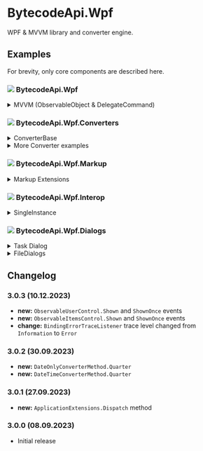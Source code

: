 # BytecodeApi.Wpf

WPF & MVVM library and converter engine.

## Examples

For brevity, only core components are described here.

### ![](http://bytecode77.com/public/vs/namespace.png) BytecodeApi.Wpf

<details>
<summary>MVVM (ObservableObject & DelegateCommand)</summary>

The `ObservableObject` class from the **BytecodeApi** package can be used as a base class for ViewModels.

A `DelegateCommand` can be created as a property and then bound to the view. It has a handler for `Execute` and `CanExecute`.

```
public class MainWindowViewModel : ObservableObject
{
	private DelegateCommand<string>? _TestCommand;
	public DelegateCommand<string> TestCommand => _TestCommand ??= new(TestCommand_Execute);

	private bool _TestProperty;
	public bool TestProperty
	{
		get => _TestProperty;
		set => Set(ref _TestProperty, value);
	}

	private void TestCommand_Execute(string? parameter)
	{
		// ...
	}
}
```
</details>

### ![](http://bytecode77.com/public/vs/namespace.png) BytecodeApi.Wpf.Converters

<details>
<summary>ConverterBase</summary>

This class combines `IValueConverter` and `MarkupExtension`.

The `BytecodeApi.Wpf.Converters` namespace has lots of converters. For example, the `BooleanConverter` converts `bool` values to other types.

**Implementation:**

```
public class BooleanConverter : ConverterBase<bool?>
{
	public BooleanConverterMethod Method { get; set; }

	public BooleanConverter(BooleanConverterMethod method)
	{
		Method = method;
	}

	public override object? Convert(bool? value)
	{
		return Method switch
		{
			BooleanConverterMethod.Default => value,
			BooleanConverterMethod.Inverse => value != true,
			BooleanConverterMethod.Visibility => (value == true).ToVisibility(),
			// ...
		};
	}
}
```

**Usage:**

We use the `BooleanConverter`, because the bound value is a `bool`. Then we specify to what this value should be converted: `Visibility`.

```
<Button Visibility="{Binding ShowThis, Converter={ui:BooleanConverter Visibility}}">
```

Some converts have additional parameters in their constructors. Depending on the converter and its conversion method, a `ConverterParameter` may be used.

In the following example, `Price` is bound. If `Price > 0`, then `Visibility.Visible` should be returned, otherwise `Visibility.Collapsed`:

```
Visibility="{Binding Price, Converter={ui:EqualityConverter Greater, Visibility}, ConverterParameter={ui:Int32 0}}"
```

All converters in this namespace follow the same pattern. Additional converters can be implemented by inheriting the `ConverterBase` class.

</details>

<details>
<summary>More Converter examples</summary>

`If`, the XAML way:

```
Title="{Binding IsCreate, Converter={ui:IfConverter 'Create Entry', 'Edit Entry'}}"
```

Display the `[Description("...")]` attribute of an enum value:

```
{Binding SomeEnumValue, Converter={ui:EnumConverter Description}}
```

Display the first 3 digits of a `Version`:

```
{Binding Source={x:Static ApplicationVersion}, Converter={ui:VersionConverter 3}}
```

Convert a `DateTime` value using `Format` as the conversion method:

```
{Binding LastModified, Converter={ui:DateTimeConverter Format}, ConverterParameter='yyyy-MM-dd HH:mm:ss'}
```

... And many many more. Please review the documentation on each converter and the *ConverterMethod class.

</details>

### ![](http://bytecode77.com/public/vs/namespace.png) BytecodeApi.Wpf.Markup

<details>
<summary>Markup Extensions</summary>

This namespace has markup extensions for all built in types:

```
"{ui:Int32 123}"
"{ui:DateTime '2023-01-01', 'yyyy-MM-dd'}"
"{ui:Thickness 10, 5, 10, 5}"
...
```

`event` to `ICommand` extension:

```
Closed="{ui:EventBinding WindowClosedCommand}"
```

</details>

### ![](http://bytecode77.com/public/vs/namespace.png) BytecodeApi.Wpf.Interop

<details>
<summary>SingleInstance</summary>

The `SingleInstance` can detect an already running instance and notify it:

```
public partial class App : Application
{
	public static SingleInstance SingleInstance { get; private set; }

	public App()
	{
		SingleInstance = new SingleInstance("MY_APPLICATION_NAME_SINGLE_INSTANCE");
		if (SingleInstance.CheckInstanceRunning())
		{
			SingleInstance.SendActivationMessage();
			Shutdown();
		}
	}
}

public partial class MainWindow
{
	private void MainWindow_Loaded(object sender, RoutedEventArgs e)
	{
		App.SingleInstance.RegisterWindow(this);
		App.SingleInstance.Activated += delegate
		{
			Show();
			if (WindowState == WindowState.Minimized) WindowState = WindowState.Normal;
			Activate();
		};
	}
}
```
</details>

### ![](http://bytecode77.com/public/vs/namespace.png) BytecodeApi.Wpf.Dialogs

<details>
<summary>Task Dialog</summary>

The `Dialog` class is a fluent wrapper around the Windows Task Dialog interface. It is internally using `System.Windows.Forms.TaskDialog`.

```
DialogResult result = Dialog
	.Title("My Task Dialog")
	.Text("I am a Task Dialog")
	.Icon(DialogIcon.ShieldBlueBar)
	.Expander("Additional info...")
	.Button(DialogResult.OK)
	.Button(DialogResult.Cancel, "Later")
	.Show(owner);

if (result == DialogResult.OK)
{
	// ...
}
```

The `DialogMessageBoxes` class offers some shorthand methods for common message boxes:

```
if (DialogMessageBoxes.OkCancel(owner, "title", "text", isWarning: false, "Text in expander"))
{
	// ...
}
```

</details>

<details>
<summary>FileDialogs</summary>

`FileDialogs` is a shorthand class to access various file dialogs.

Additionally, it retrieves information about a file extension from the operating system to display a string like

> *.txt|Text files

```
if (FileDialogs.Open("txt") is string path)
{
	// ...
}
```

```
if (FileDialogs.OpenFolder(@"C:\path\to\directory") is string directory)
{
	// ...
}
```

**See also:**

- `FileDialogs.OpenMultiple`
- `FileDialogs.Save`
- `FileDialogs.SelectIcon`

</details>

## Changelog

### 3.0.3 (10.12.2023)

* **new:** `ObservableUserControl.Shown` and `ShownOnce` events
* **new:** `ObservableItemsControl.Shown` and `ShownOnce` events
* **change:** `BindingErrorTraceListener` trace level changed from `Information` to `Error`

### 3.0.2 (30.09.2023)

* **new:** `DateOnlyConverterMethod.Quarter`
* **new:** `DateTimeConverterMethod.Quarter`

### 3.0.1 (27.09.2023)

* **new:** `ApplicationExtensions.Dispatch` method

### 3.0.0 (08.09.2023)

* Initial release